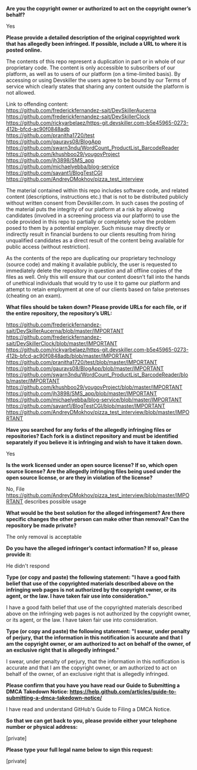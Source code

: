 **Are you the copyright owner or authorized to act on the copyright owner’s behalf?**    
    
Yes    
    
**Please provide a detailed description of the original copyrighted work that has allegedly been infringed. If possible, include a URL to where it is posted online.**    
    
The contents of this repo represent a duplication in part or in whole of our proprietary code. The content is only accessible to subscribers of our platform, as well as to users of our platform (on a time-limited basis). By accessing or using Devskiller the users agree to be bound by our Terms of service which clearly states that sharing any content outside the platform is not allowed.    
    
Link to offending content:     
https://github.com/frederickfernandez-sait/DevSkillerAucerna     
https://github.com/frederickfernandez-sait/DevSkillerClock     
https://github.com/rickyarbelaez/https-git.devskiller.com-b5e45965-0273-412b-bfcd-ac90f0848adb     
https://github.com/pranitha1720/test     
https://github.com/gauravs08/BlogApp     
https://github.com/swarn3ndu/WordCount_ProductList_BarcodeReader     
https://github.com/khushboo29/yougovProject     
https://github.com/jh3898/SMS_app     
https://github.com/michaelyebba/blog-service     
https://github.com/savant1/BlogTestCGI     
https://github.com/AndreyDMokhov/pizza_test_interview    
    
The material contained within this repo includes software code, and related content (descriptions, instructions etc.) that is not to be distributed publicly without written consent from Devskiller.com. In such cases the posting of the material puts the integrity of our platform at a risk by allowing candidates (involved in a screening process via our platform) to use the code provided in this repo to partially or completely solve the problem posed to them by a potential employer. Such misuse may directly or indirectly result in financial burdens to our clients resulting from hiring unqualified candidates as a direct result of the content being available for public access (without restriction).    
    
As the contents of the repo are duplicating our proprietary technology (source code) and making it available publicly, the user is requested to immediately delete the repository in question and all offline copies of the files as well. Only this will ensure that our content doesn’t fall into the hands of unethical individuals that would try to use it to game our platform and attempt to retain employment at one of our clients based on false pretenses (cheating on an exam).    
    
**What files should be taken down? Please provide URLs for each file, or if the entire repository, the repository’s URL:**    
    
https://github.com/frederickfernandez-sait/DevSkillerAucerna/blob/master/IMPORTANT     
https://github.com/frederickfernandez-sait/DevSkillerClock/blob/master/IMPORTANT     
https://github.com/rickyarbelaez/https-git.devskiller.com-b5e45965-0273-412b-bfcd-ac90f0848adb/blob/master/IMPORTANT     
https://github.com/pranitha1720/test/blob/master/IMPORTANT     
https://github.com/gauravs08/BlogApp/blob/master/IMPORTANT     
https://github.com/swarn3ndu/WordCount_ProductList_BarcodeReader/blob/master/IMPORTANT     
https://github.com/khushboo29/yougovProject/blob/master/IMPORTANT     
https://github.com/jh3898/SMS_app/blob/master/IMPORTANT     
https://github.com/michaelyebba/blog-service/blob/master/IMPORTANT     
https://github.com/savant1/BlogTestCGI/blob/master/IMPORTANT     
https://github.com/AndreyDMokhov/pizza_test_interview/blob/master/IMPORTANT    
    
**Have you searched for any forks of the allegedly infringing files or repositories? Each fork is a distinct repository and must be identified separately if you believe it is infringing and wish to have it taken down.**    
    
Yes    
    
**Is the work licensed under an open source license? If so, which open source license? Are the allegedly infringing files being used under the open source license, or are they in violation of the license?**    
    
No, File https://github.com/AndreyDMokhov/pizza_test_interview/blob/master/IMPORTANT describes possible usage    
    
**What would be the best solution for the alleged infringement? Are there specific changes the other person can make other than removal? Can the repository be made private?**    
    
The only removal is acceptable    
    
**Do you have the alleged infringer’s contact information? If so, please provide it:**    
    
He didn't respond    
    
**Type (or copy and paste) the following statement: "I have a good faith belief that use of the copyrighted materials described above on the infringing web pages is not authorized by the copyright owner, or its agent, or the law. I have taken fair use into consideration."**    
    
I have a good faith belief that use of the copyrighted materials described above on the infringing web pages is not authorized by the copyright owner, or its agent, or the law. I have taken fair use into consideration.    
    
**Type (or copy and paste) the following statement: "I swear, under penalty of perjury, that the information in this notification is accurate and that I am the copyright owner, or am authorized to act on behalf of the owner, of an exclusive right that is allegedly infringed."**    
    
I swear, under penalty of perjury, that the information in this notification is accurate and that I am the copyright owner, or am authorized to act on behalf of the owner, of an exclusive right that is allegedly infringed.    
    
**Please confirm that you have you have read our Guide to Submitting a DMCA Takedown Notice: https://help.github.com/articles/guide-to-submitting-a-dmca-takedown-notice/**    
    
I have read and understand GitHub's Guide to Filing a DMCA Notice.    
    
**So that we can get back to you, please provide either your telephone number or physical address:**    
    
[private]  
    
**Please type your full legal name below to sign this request:**    
    
[private]  
